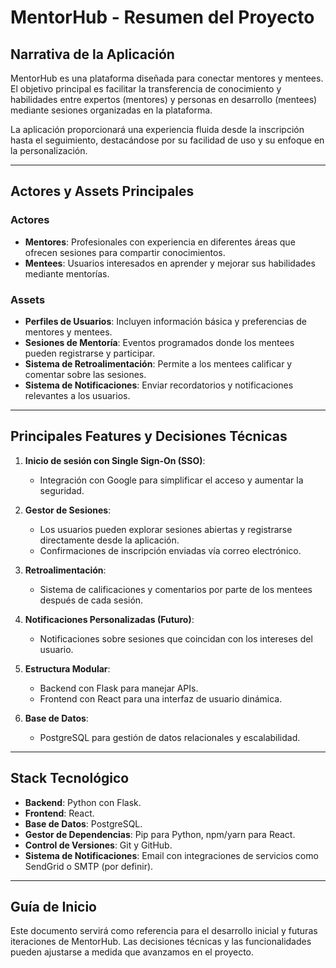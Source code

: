 # MentorHub - Resumen del Proyecto

## Narrativa de la Aplicación
MentorHub es una plataforma diseñada para conectar mentores y mentees. El objetivo principal es facilitar la transferencia de conocimiento y habilidades entre expertos (mentores) y personas en desarrollo (mentees) mediante sesiones organizadas en la plataforma. 

La aplicación proporcionará una experiencia fluida desde la inscripción hasta el seguimiento, destacándose por su facilidad de uso y su enfoque en la personalización.

---

## Actores y Assets Principales

### Actores
- **Mentores**: Profesionales con experiencia en diferentes áreas que ofrecen sesiones para compartir conocimientos.
- **Mentees**: Usuarios interesados en aprender y mejorar sus habilidades mediante mentorías.

### Assets
- **Perfiles de Usuarios**: Incluyen información básica y preferencias de mentores y mentees.
- **Sesiones de Mentoría**: Eventos programados donde los mentees pueden registrarse y participar.
- **Sistema de Retroalimentación**: Permite a los mentees calificar y comentar sobre las sesiones.
- **Sistema de Notificaciones**: Enviar recordatorios y notificaciones relevantes a los usuarios.

---

## Principales Features y Decisiones Técnicas

1. **Inicio de sesión con Single Sign-On (SSO)**:
   - Integración con Google para simplificar el acceso y aumentar la seguridad.

2. **Gestor de Sesiones**:
   - Los usuarios pueden explorar sesiones abiertas y registrarse directamente desde la aplicación.
   - Confirmaciones de inscripción enviadas vía correo electrónico.

3. **Retroalimentación**:
   - Sistema de calificaciones y comentarios por parte de los mentees después de cada sesión.

4. **Notificaciones Personalizadas (Futuro)**:
   - Notificaciones sobre sesiones que coincidan con los intereses del usuario.

5. **Estructura Modular**:
   - Backend con Flask para manejar APIs.
   - Frontend con React para una interfaz de usuario dinámica.

6. **Base de Datos**:
   - PostgreSQL para gestión de datos relacionales y escalabilidad.

---

## Stack Tecnológico

- **Backend**: Python con Flask.
- **Frontend**: React.
- **Base de Datos**: PostgreSQL.
- **Gestor de Dependencias**: Pip para Python, npm/yarn para React.
- **Control de Versiones**: Git y GitHub.
- **Sistema de Notificaciones**: Email con integraciones de servicios como SendGrid o SMTP (por definir).

---

## Guía de Inicio
Este documento servirá como referencia para el desarrollo inicial y futuras iteraciones de MentorHub. Las decisiones técnicas y las funcionalidades pueden ajustarse a medida que avanzamos en el proyecto.
